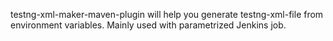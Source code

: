 testng-xml-maker-maven-plugin will help you generate testng-xml-file from environment variables. Mainly used with parametrized Jenkins job.
